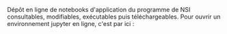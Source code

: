 Dépôt en ligne de notebooks d'application du programme de NSI consultables, modifiables, exécutables puis téléchargeables. Pour ouvrir un environnement jupyter en ligne, c'est par ici :
